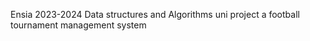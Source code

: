Ensia 2023-2024 Data structures and Algorithms uni project 
a football tournament management system 
